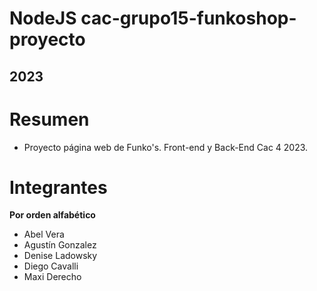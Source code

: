 # NodeJS cac-grupo15-funkoshop-proyecto
## 2023

# Resumen

* Proyecto página web de Funko's. Front-end y Back-End Cac 4 2023.

# Integrantes
__Por orden alfabético__

* Abel Vera
* Agustín Gonzalez
* Denise Ladowsky
* Diego Cavalli
* Maxi Derecho

